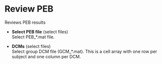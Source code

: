 # Review PEB  
Reviews PEB results  

* **Select PEB file** (select files)  
Select PEB_*.mat file.  

* **DCMs** (select files)  
Select group DCM file (GCM_*.mat). This is a cell array with one row per subject and one column per DCM.  
